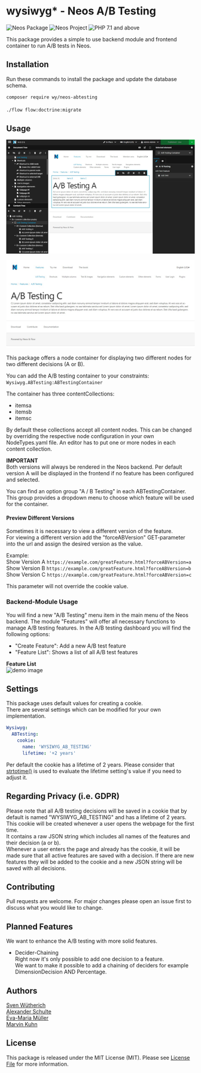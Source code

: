 # wysiwyg* - Neos A/B Testing
![Neos Package](https://img.shields.io/badge/Neos-Package-blue.svg "Neos Package")
![Neos Project](https://img.shields.io/badge/Neos-%20%3E=%203.2%20-blue.svg "Neos Project")
![PHP 7.1 and above](https://img.shields.io/badge/PHP-%20%3E=%207.1%20-blue.svg "PHP >= 7.1")

This package provides a simple to use backend module and frontend container to run A/B tests in Neos.  


## Installation
Run these commands to install the package and update the database schema.
```bash
composer require wy/neos-abtesting

./flow flow:doctrine:migrate
```

## Usage
![ demo image](Documentation/ab-testing-container.jpg "Adding a A/B container in backend")  

![ demo image](Documentation/ab-testing-frontend.jpg "Frontend displays one version")  

This package offers a node container for displaying two different nodes for two different decisions (A or B).

You can add the A/B testing container to your constraints: `Wysiwyg.ABTesting:ABTestingContainer`  

The container has three contentCollections:
* itemsa
* itemsb
* itemsc

By default these collections accept all content nodes.
This can be changed by overriding the respective node configuration in your own NodeTypes.yaml file.
An editor has to put one or more nodes in each content collection.

**IMPORTANT**  
Both versions will always be rendered in the Neos backend.
Per default version A will be displayed in the frontend if no feature has been configured and selected.

You can find an option group "A / B Testing" in each ABTestingContainer.
This group provides a dropdown menu to choose which feature will be used for the container.

#### Preview Different Versions
Sometimes it is necessary to view a different version of the feature.  
For viewing a different version add the "forceABVersion" GET-parameter into the url and assign the desired version as the value.  
  
  
Example:  
Show Version A
```https://example.com/greatFeature.html?forceABVersion=a```
Show Version B
```https://example.com/greatFeature.html?forceABVersion=b```
Show Version C
```https://example.com/greatFeature.html?forceABVersion=c```

This parameter will not override the cookie value.

### Backend-Module Usage
You will find a new "A/B Testing" menu item in the main menu of the Neos backend.
The module "Features" will offer all necessary functions to manage A/B testing features.
In the A/B testing dashboard you will find the following options:
* "Create Feature": Add a new A/B test feature
* "Feature List": Shows a list of all A/B test features  

**Feature List**  
![ demo image](Documentation/feature-list.jpg "Neos Module which shows all features and options to change")  

## Settings
This package uses default values for creating a cookie.  
There are several settings which can be modified for your own implementation. 

```yaml
Wysiwyg:  
  ABTesting:  
    cookie:  
      name: 'WYSIWYG_AB_TESTING'  
      lifetime: '+2 years'  
```

Per default the cookie has a lifetime of 2 years. Please consider that [strtotime()](https://www.php.net/manual/de/function.strtotime.php) is used to evaluate the lifetime setting's value if you need to adjust it.


## Regarding Privacy (i.e. GDPR)
Please note that all A/B testing decisions will be saved in a cookie that by default is named "WYSIWYG_AB_TESTING" and has a lifetime of 2 years.
This cookie will be created whenever a user opens the webpage for the first time.  
It contains a raw JSON string which includes all names of the features and their decision (a or b).  
Whenever a user enters the page and already has the cookie, it will be made sure that all active features are saved with a decision. If there are new features they will be added to the cookie and a new JSON string will be saved with all decisions.  

## Contributing
Pull requests are welcome. For major changes please open an issue first to discuss what you would like to change.  

## Planned Features
We want to enhance the A/B testing with more solid features.  

* Decider-Chaining  
Right now it's only possible to add one decision to a feature.  
We want to make it possible to add a chaining of deciders for example DimensionDecision AND Percentage.

## Authors
[Sven Wütherich](https://github.com/svwu)  
[Alexander Schulte](https://github.com/Alex-Schulte)  
[Eva-Maria Müller](https://github.com/emmue)  
[Marvin Kuhn](https://github.com/breadlesscode)

## License
This package is released under the MIT License (MIT). Please see [License File](LICENSE) for more information.
